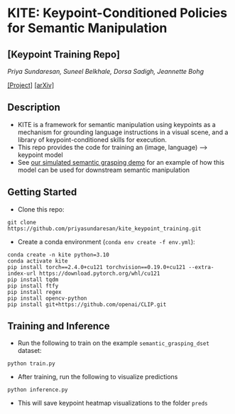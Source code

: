 # KITE: Keypoint-Conditioned Policies for Semantic Manipulation
## [Keypoint Training Repo]

*Priya Sundaresan, Suneel Belkhale, Dorsa Sadigh, Jeannette Bohg*

[[Project]](http://tinyurl.com/kite-site)
[[arXiv]](https://arxiv.org/abs/2306.16605)

## Description
* KITE is a framework for semantic manipulation using keypoints as a mechanism for grounding language instructions in a visual scene, and a library of keypoint-conditioned skills for execution.
* This repo provides the code for training an (image, language) --> keypoint model
* See [our simulated semantic grasping demo](https://github.com/priyasundaresan/kite_semantic_grasping.git) for an example of how this model can be used for downstream semantic manipulation

## Getting Started
* Clone this repo:
```
git clone https://github.com/priyasundaresan/kite_keypoint_training.git
```
* Create a conda environment (`conda env create -f env.yml`):
```
conda create -n kite python=3.10
conda activate kite
pip install torch==2.4.0+cu121 torchvision==0.19.0+cu121 --extra-index-url https://download.pytorch.org/whl/cu121
pip install tqdm
pip install ftfy
pip install regex
pip install opencv-python
pip install git+https://github.com/openai/CLIP.git
```

## Training and Inference
* Run the following to train on the example `semantic_grasping_dset` dataset:
```
python train.py
```
* After training, run the following to visualize predictions
```
python inference.py
```
* This will save keypoint heatmap visualizations to the folder `preds`
